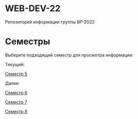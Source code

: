 # WEB-DEV-22
Репозиторий информации группы ВР-2022

# Семестры
Выберите подходящий семестр для просмотра информации:

Текущий:

[Семестр 5](Семестр%205/README.md)

Далее:

[Семестр 6](Семестр%206/README.md)

[Семестр 7](Семестр%207/README.md)

[Семестр 8](Семестр%208/README.md)